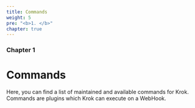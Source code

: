 ```yaml
---
title: Commands
weight: 5
pre: "<b>1. </b>"
chapter: true
---
```


### Chapter 1

# Commands

Here, you can find a list of maintained and available commands for Krok. Commands are plugins which Krok can execute on a WebHook.
